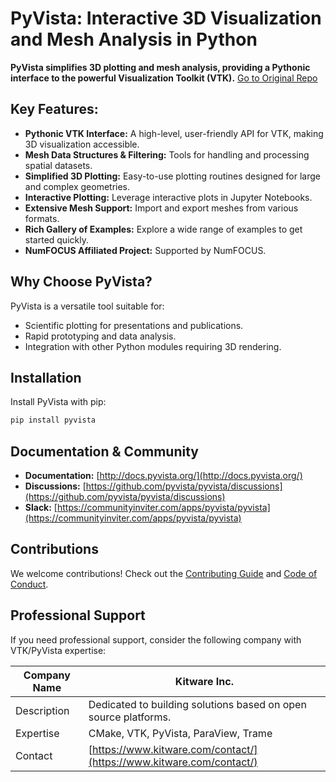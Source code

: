 # PyVista: Interactive 3D Visualization and Mesh Analysis in Python

**PyVista simplifies 3D plotting and mesh analysis, providing a Pythonic interface to the powerful Visualization Toolkit (VTK).**  [Go to Original Repo](https://github.com/pyvista/pyvista)

## Key Features:

*   **Pythonic VTK Interface:** A high-level, user-friendly API for VTK, making 3D visualization accessible.
*   **Mesh Data Structures & Filtering:**  Tools for handling and processing spatial datasets.
*   **Simplified 3D Plotting:** Easy-to-use plotting routines designed for large and complex geometries.
*   **Interactive Plotting:** Leverage interactive plots in Jupyter Notebooks.
*   **Extensive Mesh Support:**  Import and export meshes from various formats.
*   **Rich Gallery of Examples:** Explore a wide range of examples to get started quickly.
*   **NumFOCUS Affiliated Project:**  Supported by NumFOCUS.

## Why Choose PyVista?

PyVista is a versatile tool suitable for:

*   Scientific plotting for presentations and publications.
*   Rapid prototyping and data analysis.
*   Integration with other Python modules requiring 3D rendering.

## Installation

Install PyVista with pip:

```bash
pip install pyvista
```

## Documentation & Community

*   **Documentation:** [http://docs.pyvista.org/](http://docs.pyvista.org/)
*   **Discussions:** [https://github.com/pyvista/pyvista/discussions](https://github.com/pyvista/pyvista/discussions)
*   **Slack:** [https://communityinviter.com/apps/pyvista/pyvista](https://communityinviter.com/apps/pyvista/pyvista)

## Contributions

We welcome contributions! Check out the [Contributing Guide](https://github.com/pyvista/pyvista/blob/main/CONTRIBUTING.rst) and [Code of Conduct](https://github.com/pyvista/pyvista/blob/main/CODE_OF_CONDUCT.md).

## Professional Support

If you need professional support, consider the following company with VTK/PyVista expertise:

| Company Name | Kitware Inc. |
|--------------|--------------|
| Description  | Dedicated to building solutions based on open source platforms. |
| Expertise    | CMake, VTK, PyVista, ParaView, Trame |
| Contact      | [https://www.kitware.com/contact/](https://www.kitware.com/contact/) |